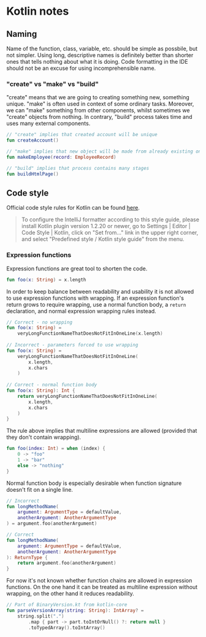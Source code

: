 # Kotlin notes

## Naming

Name of the function, class, variable, etc. should be simple as possbile, but not simpler. Using long, descriptive names is definitely better than shorter ones that tells nothing about what it is doing. Code formatting in the IDE should not be an excuse for using incomprehensible name.

### "create" vs "make" vs "build"

"create" means that we are going to creating something new, something unique. "make" is often used in context of some ordinary tasks. Moreover, we can "make" something from other components, whilst sometimes we "create" objects from nothing. In contrary, "build" process takes time and uses many external components.

```kotlin
// "create" implies that created account will be unique
fun createAccount()

// "make" implies that new object will be made from already existing one
fun makeEmployee(record: EmployeeRecord)

// "build" implies that process contains many stages
fun buildHtmlPage()
```

## Code style

Official code style rules for Kotlin can be found [here](https://kotlinlang.org/docs/reference/coding-conventions.html).

> To configure the IntelliJ formatter according to this style guide, please install Kotlin plugin version 1.2.20 or newer, go to Settings | Editor | Code Style | Kotlin, click on "Set from…" link in the upper right corner, and select "Predefined style / Kotlin style guide" from the menu.

### Expression functions

Expression functions are great tool to shorten the code. 

```kotlin
fun foo(x: String) = x.length
```

In order to keep balance between readability and usability it is not allowed to use expression functions with wrapping. If an expression function's return grows to require wrapping, use a normal function body, a `return` declaration, and normal expression wrapping rules instead.

```kotlin
// Correct - no wrapping
fun foo(x: String) =
    veryLongFunctionNameThatDoesNotFitInOneLine(x.length)
    
// Incorrect - parameters forced to use wrapping
fun foo(x: String) =
    veryLongFunctionNameThatDoesNotFitInOneLine(
        x.length,
        x.chars
    )
        
// Correct - normal function body
fun foo(x: String): Int {
    return veryLongFunctionNameThatDoesNotFitInOneLine(
        x.length,
        x.chars
    )
}
```

The rule above implies that multiline expressions are allowed (provided that they don't contain wrapping).

```kotlin
fun foo(index: Int) = when (index) {
    0 -> "foo"
    1 -> "bar"
    else -> "nothing"
}
```

Normal function body is especially desirable when function signature doesn't fit on a single line.

```kotlin
// Incorrect
fun longMethodName(
    argument: ArgumentType = defaultValue,
    anotherArgument: AnotherArgumentType
) = argument.foo(anotherArgument)

// Correct
fun longMethodName(
    argument: ArgumentType = defaultValue,
    anotherArgument: AnotherArgumentType
): ReturnType {
    return argument.foo(anotherArgument)
}
```

For now it's not known whether function chains are allowed in expression functions. On the one hand it can be treated as multiline expression without wrapping, on the other hand it reduces readability.

```kotlin
// Part of BinaryVersion.kt from kotlin-core
fun parseVersionArray(string: String): IntArray? =
    string.split(".")
        .map { part -> part.toIntOrNull() ?: return null }
        .toTypedArray().toIntArray()
```
